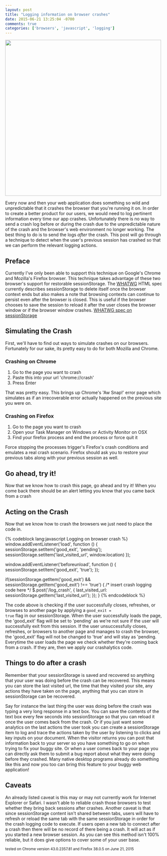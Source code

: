 ```yaml
---
layout: post
title: "Logging information on browser crashes"
date: 2015-06-21 13:25:04 -0700
comments: true
categories: ['browsers', 'javascript', 'logging']
---
```

<img class="hero-image" src="https://s3.amazonaws.com/jasonjlblog/awsnap.png" width='500'/>

Every now and then your web application does something so wild and unpredictable that it crashes the browser that you're running it on. In order to create a better product for our users, we would need to log pertinent information every time our app crashes. Unfortunately there is no way to send a crash log before or during the crash due to the unpredictable nature of the crash and the browser's web environment no longer working. The best thing to do is to send the logs <i>after</i> the crash. This post will go through a technique to detect when the user's previous session has crashed so that we can perform the relevant logging actions.

<!-- more -->

<script type="text/javascript">
   window.addEventListener('load', function () {
      sessionStorage.setItem('good_exit', 'pending');
      setInterval(1000, function () {
         sessionStorage.setItem('time_before_crash', new Date().toString());
      });
   });

   window.addEventListener('beforeunload', function () {
      sessionStorage.setItem('good_exit', 'true');
   });
   
   if(sessionStorage.getItem('good_exit') && 
      sessionStorage.getItem('good_exit') !== 'true') {
      alert('Hey, welcome back from your crash, looks like you crashed on: ' + sessionStorage.getItem('time_before_crash'));
   }
</script>

<h2>Preface</h2>
Currently I've only been able to support this technique on Google's Chrome and Mozilla's Firefox browser. This technique takes advantage of these two browser's support for restorable sessionStorage. The <a href="https://wiki.whatwg.org/wiki/FAQ#What_is_the_WHATWG.3F">WHATWG</a> HTML spec currently describes sessionStorage to delete itself once the browser context ends but also makes a note that browsing contexts can continue to persist even after the browser is closed. This is useful if the browser chooses to save the session to reload it after the user closes the browser window or if the browser window crashes. 
<a href="https://html.spec.whatwg.org/multipage/webstorage.html#the-sessionstorage-attribute">WHATWG spec on sessionStorage</a>

<h2>Simulating the Crash</h2>
First, we'll have to find out ways to simulate crashes on our browsers. Fortunately for our sake, its pretty easy to do for both Mozilla and Chrome.

<h3>Crashing on Chrome</h3>
<ol>
	<li>Go to the page you want to crash</li>
	<li>Paste this into your url 'chrome://crash'</li>
	<li>Press Enter</li>
</ol>
That was pretty easy. This brings up Chrome's 'Aw Snap!' error page which simulates as if an irrecoverable error actually happened on the previous site you were on. 

<h3>Crashing on Firefox</h3>
<ol>
	<li>Go to the page you want to crash</li>
	<li>Open your Task Manager on Windows or Activity Monitor on OSX</li>
	<li>Find your firefox process and end the process or force quit it</li>
</ol>
Force stopping the processes trigger's Firefox's crash conditions and emulates a real crash scenario. Firefox should ask you to restore your previous tabs along with your previous session as well.

<h2>Go ahead, try it!</h2>
Now that we know how to crash this page, go ahead and try it! When you come back there should be an alert letting you know that you came back from a crash


<h2>Acting on the Crash</h2>
Now that we know how to crash the browsers we just need to place the code in.

{% codeblock lang:javascript Logging on browser crash  %}
   window.addEventListener('load', function () {
   	sessionStorage.setItem('good_exit', 'pending');
   	sessionStorage.setItem('last_visited_url', window.location)
   });

   window.addEventListener('beforeunload', function () {
   	sessionStorage.setItem('good_exit', 'true');
   });
   
   if(sessionStorage.getItem('good_exit') && 
      sessionStorage.getItem('good_exit') !== 'true') {
   	/*
   		insert crash logging code here
   	*/
      $.post('/log_crash', {
         last_visited_url: sessionStorage.getItem('last_visited_url');
      });
   }
{% endcodeblock %}

The code above is checking if the user successfully closes, refreshes, or browses to another page by applying a <code>good_exit = true</code> flag in our sessionStorage. When the user successfully loads the page, the 'good_exit' flag will be set to 'pending' as we're not sure if the user will successfully exit from this session. If the user unsuccessfully closes, refreshes, or browsers to another page and manages to crash the browser, the 'good_exit' flag will not be changed to 'true' and will stay as 'pending. Everytime the user loads the page we check whether they're coming back from a crash. If they are, then we apply our crashalytics code.

<h2>Things to do after a crash</h2>
Remember that your sessionStorage is saved and recovered so anything that your user was doing before the crash can be recovered.  This means you can store the last visited url, the time that they visited your site, any actions they have taken on the page, anything that you can store in sessionStorage can be recovered. 

Say for instance the last thing the user was doing before the crash was typing a very long response in a text box. You can save the contents of the text box every few seconds into sessionStorage so that you can reload it once the user comes back from the crash. Or if you just want some analytics on the last actions the user took you can create a sessionStorage item to log and trace the actions taken by the user by listening to clicks and key inputs on your document. When the visitor returns you can post that information back to your server so you have something to go on when trying to fix your buggy site. Or when a user comes back to your page you can directly ask them to submit a bug report about what they were doing before they crashed. Many native desktop programs already do something like this and now you too can bring this feature to your buggy web application!

<h2>Caveats</h2>
An already listed caveat is this may or may not currently work for Internet Explorer or Safari. I wasn't able to reliable crash those browsers to test whether they bring back sessions after crashes. Another caveat is that since sessionStorage content isn't shared between tabs, users will have to refresh or reload the same tab with the same sessionStorage in order for the crash logging code to execute. If users open a new tab to connect after a crash then there will be no record of there being a crash. It will act as if you started a new browser session. As you can see this method isn't 100% reliable, but it does give options to cover some of your user base.

<small>tested on Chrome version 43.0.2357.81 and Firefox 38.0.5 on June 21, 2015</small>